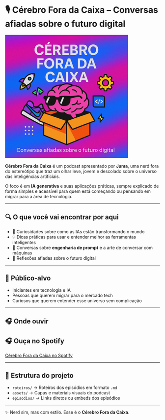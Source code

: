 # 🎙️ Cérebro Fora da Caixa – Conversas afiadas sobre o futuro digital  

<img src="/assets/capa-podcast.png" alt="Capa do Podcast Cérebro Fora da Caixa" width="400"/>

**Cérebro Fora da Caixa** é um podcast apresentado por **Juma**, uma nerd fora do estereótipo que traz um olhar leve, jovem e descolado sobre o universo das inteligências artificiais.  

O foco é em **IA generativa** e suas aplicações práticas, sempre explicado de forma simples e acessível para quem está começando ou pensando em migrar para a área de tecnologia.  

---

## 🔍 O que você vai encontrar por aqui  
- 🚀 Curiosidades sobre como as IAs estão transformando o mundo  
- 💡 Dicas práticas para usar e entender melhor as ferramentas inteligentes  
- 🎯 Conversas sobre **engenharia de prompt** e a arte de conversar com máquinas  
- 🔮 Reflexões afiadas sobre o futuro digital  

---

## 👥 Público-alvo  
- Iniciantes em tecnologia e IA  
- Pessoas que querem migrar para o mercado tech  
- Curiosos que querem entender esse universo sem complicação  

---

## 🎧 Onde ouvir  
## 🎧 Ouça no Spotify
[Cérebro Fora da Caixa no Spotify](https://open.spotify.com/show/5thoplIK9ztKSOwF4esrtT?si=Hjc06FdrQUWtegIj1rwj8g)
 

---

## 📌 Estrutura do projeto  
- `roteiros/` → Roteiros dos episódios em formato `.md`  
- `assets/` → Capas e materiais visuais do podcast  
- `episodios/` → Links diretos ou embeds dos episódios  

---

✨ Nerd sim, mas com estilo. Esse é o **Cérebro Fora da Caixa**.  

